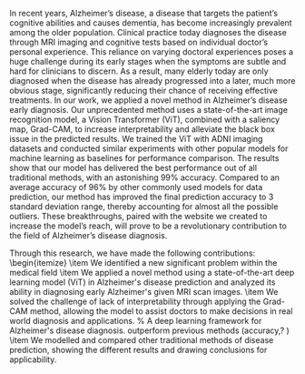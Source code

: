 In recent years, Alzheimer’s disease, a disease that targets the patient’s cognitive abilities and causes dementia, has become increasingly prevalent among the older population. Clinical practice today diagnoses the disease through MRI imaging and cognitive tests based on individual doctor’s personal experience. This reliance on varying doctoral experiences poses a huge challenge during its early stages when the symptoms are subtle and hard for clinicians to discern. As a result, many elderly today are only diagnosed when the disease has already progressed into a later, much more obvious stage, significantly reducing their chance of receiving effective treatments. In our work, we applied a novel method in Alzheimer’s disease early diagnosis. Our unprecedented method uses a state-of-the-art image recognition model, a Vision Transformer (ViT), combined with a saliency map, Grad-CAM, to increase interpretability and alleviate the black box issue in the predicted results. We trained the ViT with ADNI imaging datasets and conducted similar experiments with other popular models for machine learning as baselines for performance comparison. The results show that our model has delivered the best performance out of all traditional methods, with an astonishing 99\% accuracy. Compared to an average accuracy of 96\% by other commonly used models for data prediction, our method has improved the final prediction accuracy to 3 standard deviation range, thereby accounting for almost all the possible outliers. These breakthroughs, paired with the website we created to increase the model’s reach, will prove to be a revolutionary contribution to the field of Alzheimer’s disease diagnosis.


Through this research, we have made the following contributions:
\begin{itemize}
    \item We identified a new significant problem within the medical field
    \item We applied a novel method using a state-of-the-art deep learning model (ViT) in Alzheimer's disease prediction and analyzed its ability in diagnosing early Alzheimer's given MRI scan images. 
    \item We solved the challenge of lack of interpretability through applying the Grad-CAM method, allowing the
    model to assist doctors to make decisions in real world diagnosis and applications.
    % A deep learning framework for Alzheimer's disease diagnosis. outperform previous methods (accuracy,? )
    \item We modelled and compared other traditional methods of disease prediction, showing the different results and drawing conclusions for applicability. 
